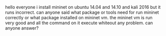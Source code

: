 hello everyone
i install mininet on  ubuntu 14.04 and 14.10 and kali 2016 but it runs incorrect.
can anyone said what package or tools need for run mininet correctly or what package installed on mininet vm.
the mininet vm is run very good and all the command on it execute whiteout any problem.
can anyone answer?